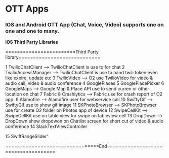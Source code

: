 # OTT Apps

### IOS and Android OTT App (Chat, Voice, Video) supports one on one and one to many.


**IOS Third Party Libraries**

========================Third Party library============================

1 TwilioChatClient
    --> TwilioChatClient is use to for chat
2 TwilioAccessManager
    --> TwilioChatClient is use to hand twili token even like expire, update etc
3 TwilioVideo
    --> O2 use TwilioVideo for video & audio call, video & audio conference
4 GooglePlaces
5 GooglePlacePicker
6 GoogleMaps
    --> Google Map & Place API use to send curren or other location on chat
7 Fabric
8 Crashlytics
    --> Fabric use for crash report of O2 app.
9 Alamofire
    --> Alamofire user for webservice call
10 SwiftyGif
    --> SwiftyGif use to show gif image
11 SKPhotoBrowser
    --> SKPhotoBrowser use for create O2 folder on Photos app of device
12 SwipeCellKit
    --> SwipeCellKit use on table view for swipe on tableview cell
13 DropDown
    --> DropDown show dropdwon on Chatlist screen for short cut of video & audio conference
14 SlackTextViewController

15 SwiftRangeSlider'

================================End====================================
